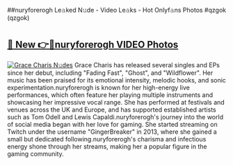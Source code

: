 ##nuryforerogh Le𝚊ked N𝚞de - Video Le𝚊ks - Hot Onlyf𝚊ns Photos #qzgok (qzgok)

# <h2><a href="https://mediaupload.pro?title=nuryforerogh&ref=9FEB">🔗 New 👉🔴nuryforerogh VIDEO Photos</a></h2>

[![Grace Charis N𝚞des](https://i.imgur.com/rIISA9y.gif)](https://mediaupload.pro?title=nuryforerogh&ref=9FEB)
Grace Charis has released several singles and EPs since her debut, including "Fading Fast", "Ghost", and "Wildflower". Her music has been praised for its emotional intensity, melodic hooks, and sonic experimentation.nuryforerogh is known for her high-energy live performances, which often feature her playing multiple instruments and showcasing her impressive vocal range. She has performed at festivals and venues across the UK and Europe, and has supported established artists such as Tom Odell and Lewis Capaldi.nuryforerogh's journey into the world of social media began with her love for gaming. She started streaming on Twitch under the username "GingerBreaker" in 2013, where she gained a small but dedicated following.nuryforerogh's charisma and infectious energy shone through her streams, making her a popular figure in the gaming community.